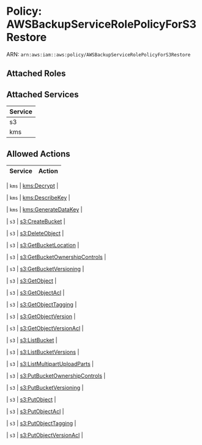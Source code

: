 # Policy: AWSBackupServiceRolePolicyForS3Restore

ARN: `arn:aws:iam::aws:policy/AWSBackupServiceRolePolicyForS3Restore`

## Attached Roles

## Attached Services

| Service |
|---------|
| s3 |
| kms |

## Allowed Actions

| Service | Action |
|:-------:|--------|

| `kms` | [kms:Decrypt](../actions.md#kms:decrypt) |

| `kms` | [kms:DescribeKey](../actions.md#kms:describekey) |

| `kms` | [kms:GenerateDataKey](../actions.md#kms:generatedatakey) |

| `s3` | [s3:CreateBucket](../actions.md#s3:createbucket) |

| `s3` | [s3:DeleteObject](../actions.md#s3:deleteobject) |

| `s3` | [s3:GetBucketLocation](../actions.md#s3:getbucketlocation) |

| `s3` | [s3:GetBucketOwnershipControls](../actions.md#s3:getbucketownershipcontrols) |

| `s3` | [s3:GetBucketVersioning](../actions.md#s3:getbucketversioning) |

| `s3` | [s3:GetObject](../actions.md#s3:getobject) |

| `s3` | [s3:GetObjectAcl](../actions.md#s3:getobjectacl) |

| `s3` | [s3:GetObjectTagging](../actions.md#s3:getobjecttagging) |

| `s3` | [s3:GetObjectVersion](../actions.md#s3:getobjectversion) |

| `s3` | [s3:GetObjectVersionAcl](../actions.md#s3:getobjectversionacl) |

| `s3` | [s3:ListBucket](../actions.md#s3:listbucket) |

| `s3` | [s3:ListBucketVersions](../actions.md#s3:listbucketversions) |

| `s3` | [s3:ListMultipartUploadParts](../actions.md#s3:listmultipartuploadparts) |

| `s3` | [s3:PutBucketOwnershipControls](../actions.md#s3:putbucketownershipcontrols) |

| `s3` | [s3:PutBucketVersioning](../actions.md#s3:putbucketversioning) |

| `s3` | [s3:PutObject](../actions.md#s3:putobject) |

| `s3` | [s3:PutObjectAcl](../actions.md#s3:putobjectacl) |

| `s3` | [s3:PutObjectTagging](../actions.md#s3:putobjecttagging) |

| `s3` | [s3:PutObjectVersionAcl](../actions.md#s3:putobjectversionacl) |

